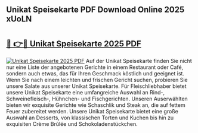 ## Unikat Speisekarte PDF Download Online 2025 xUoLN

# <h2><a href="http://gc98wk.nevu.top/?p=Unikat+Speisekarte">🔗 👉🔴 Unikat Speisekarte 2025 PDF</a></h2>

[![Unikat Speisekarte 2025 PDF](https://i.imgur.com/dBaPXMq.png)](http://gc98wk.nevu.top/?p=Unikat+Speisekarte)
Auf der Unikat Speisekarte finden Sie nicht nur eine Liste der angebotenen Gerichte in einem Restaurant oder Café, sondern auch etwas, das für Ihren Geschmack köstlich und geeignet ist. Wenn Sie nach einem leichten und frischen Gericht suchen, probieren Sie unsere Salate aus unserer Unikat Speisekarte. Für Fleischliebhaber bietet unsere Unikat Speisekarte eine umfangreiche Auswahl an Rind-, Schweinefleisch-, Hühnchen- und Fischgerichten. Unseren Auserwählten bieten wir exquisite Gerichte wie Schaschlik und Steak an, die auf fettem Feuer zubereitet werden. Unsere Unikat Speisekarte bietet eine große Auswahl an Desserts, von klassischen Torten und Kuchen bis hin zu exquisiten Crème Brûlée und Schokoladenstückchen.
